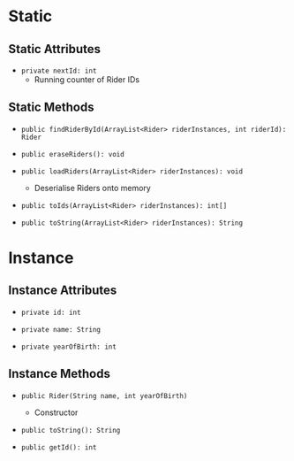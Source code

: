 # Static
## Static Attributes
- `private nextId: int`
	- Running counter of Rider IDs
## Static Methods
- `public findRiderById(ArrayList<Rider> riderInstances, int riderId): Rider`

- `public eraseRiders(): void`
- `public loadRiders(ArrayList<Rider> riderInstances): void`
	- Deserialise Riders onto memory

- `public toIds(ArrayList<Rider> riderInstances): int[]`
- `public toString(ArrayList<Rider> riderInstances): String`
# Instance
## Instance Attributes
- `private id: int`

- `private name: String`
- `private yearOfBirth: int`
## Instance Methods
- `public Rider(String name, int yearOfBirth)`
	- Constructor

- `public toString(): String`
- `public getId(): int`